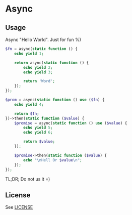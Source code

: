 # Async

## Usage

Async "Hello World". Just for fun %)

```php
$fn = async(static function () {
    echo yield 1;

    return async(static function () {
        echo yield 2;
        echo yield 3;

        return 'Word';
    });
});

$prom = async(static function () use ($fn) {
    echo yield 4;

    return $fn;
})->then(static function ($value) {
    $promise = async(static function () use ($value) {
        echo yield 5;
        echo yield 6;

        return $value;
    });

    $promise->then(static function ($value) {
        echo "\nHell Or $value\n";
    });
});
```

TL;DR; Do not us it =)

## License

See [LICENSE](https://github.com/SerafimArts/Async/master/LICENSE.md)
